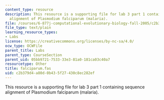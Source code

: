 ```yaml
---
content_type: resource
description: This resource is a supporting file for lab 3 part 1 containing sequence
  alignment of Plasmodium falciparum (malaria).
file: /courses/6-877j-computational-evolutionary-biology-fall-2005/c2b379d4a80d0b435f27430c8ec282ef_falciparum.fas
file_type: text/plain
learning_resource_types:
- Labs
license: https://creativecommons.org/licenses/by-nc-sa/4.0/
ocw_type: OCWFile
parent_title: Labs
parent_type: CourseSection
parent_uid: 05bb9721-7533-33e3-81a0-181ca03c40a7
resourcetype: Other
title: falciparum.fas
uid: c2b379d4-a80d-0b43-5f27-430c8ec282ef
---
```

This resource is a supporting file for lab 3 part 1 containing sequence alignment of Plasmodium falciparum (malaria).
